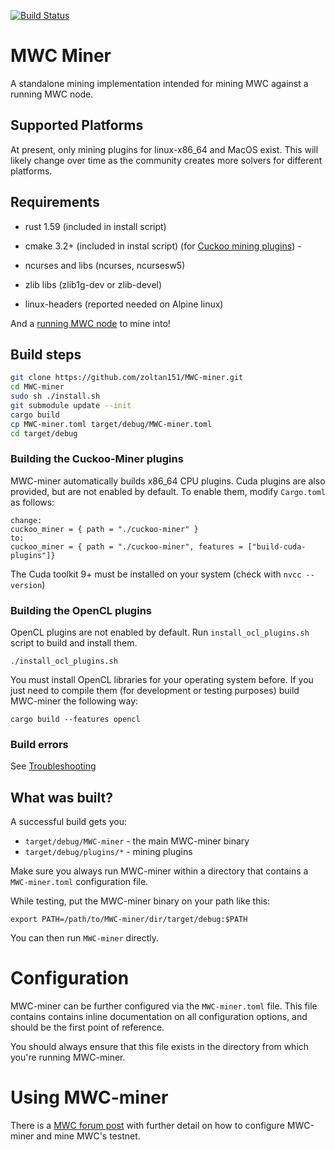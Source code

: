 [![Build Status](https://dev.azure.com/mimblewimble/MWC-miner/_apis/build/status/mimblewimble.MWC-miner?branchName=master)](https://dev.azure.com/mimblewimble/MWC-miner/_build/latest?definitionId=5&branchName=master)

# MWC Miner

A standalone mining implementation intended for mining MWC against a running MWC node.

## Supported Platforms

At present, only mining plugins for linux-x86_64 and MacOS exist. This will likely change over time as the community creates more solvers for different platforms.

## Requirements

- rust 1.59 (included in install script)
  
- cmake 3.2+ (included in instal script) (for [Cuckoo mining plugins]((https://github.com/mimblewimble/cuckoo-miner))) -

- ncurses and libs (ncurses, ncursesw5)
- zlib libs (zlib1g-dev or zlib-devel)
- linux-headers (reported needed on Alpine linux)

And a [running MWC node](https://github.com/mimblewimble/MWC/blob/master/doc/build.md) to mine into!

## Build steps

```sh
git clone https://github.com/zoltan151/MWC-miner.git
cd MWC-miner
sudo sh ./install.sh
git submodule update --init
cargo build
cp MWC-miner.toml target/debug/MWC-miner.toml
cd target/debug
```

### Building the Cuckoo-Miner plugins

MWC-miner automatically builds x86_64 CPU plugins. Cuda plugins are also provided, but are
not enabled by default. To enable them, modify `Cargo.toml` as follows:

```
change:
cuckoo_miner = { path = "./cuckoo-miner" }
to:
cuckoo_miner = { path = "./cuckoo-miner", features = ["build-cuda-plugins"]}
```

The Cuda toolkit 9+ must be installed on your system (check with `nvcc --version`)

### Building the OpenCL plugins
OpenCL plugins are not enabled by default. Run `install_ocl_plugins.sh` script to build and install them.

```
./install_ocl_plugins.sh
```
You must install OpenCL libraries for your operating system before.
If you just need to compile them (for development or testing purposes) build MWC-miner the following way:

```
cargo build --features opencl
```

### Build errors

See [Troubleshooting](https://github.com/mimblewimble/docs/wiki/Troubleshooting)

## What was built?

A successful build gets you:

 - `target/debug/MWC-miner` - the main MWC-miner binary
 - `target/debug/plugins/*` - mining plugins

Make sure you always run MWC-miner within a directory that contains a
`MWC-miner.toml` configuration file.

While testing, put the MWC-miner binary on your path like this:

```
export PATH=/path/to/MWC-miner/dir/target/debug:$PATH
```

You can then run `MWC-miner` directly.

# Configuration

MWC-miner can be further configured via the `MWC-miner.toml` file.
This file contains contains inline documentation on all configuration
options, and should be the first point of reference.

You should always ensure that this file exists in the directory from which you're
running MWC-miner.

# Using MWC-miner

There is a [MWC forum post](https://www.MWC-forum.org/t/how-to-mine-cuckoo-30-in-MWC-help-us-test-and-collect-stats/152) with further detail on how to configure MWC-miner and mine MWC's testnet.
